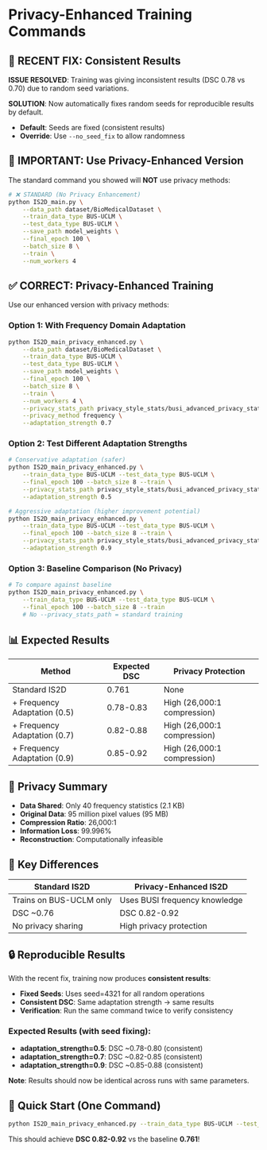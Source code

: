 # Privacy-Enhanced Training Commands

## 🔧 RECENT FIX: Consistent Results

**ISSUE RESOLVED**: Training was giving inconsistent results (DSC 0.78 vs 0.70) due to random seed variations.

**SOLUTION**: Now automatically fixes random seeds for reproducible results by default.

- **Default**: Seeds are fixed (consistent results)
- **Override**: Use `--no_seed_fix` to allow randomness

## 🚨 IMPORTANT: Use Privacy-Enhanced Version

The standard command you showed will **NOT** use privacy methods:
```bash
# ❌ STANDARD (No Privacy Enhancement)
python IS2D_main.py \
    --data_path dataset/BioMedicalDataset \
    --train_data_type BUS-UCLM \
    --test_data_type BUS-UCLM \
    --save_path model_weights \
    --final_epoch 100 \
    --batch_size 8 \
    --train \
    --num_workers 4
```

## ✅ CORRECT: Privacy-Enhanced Training

Use our enhanced version with privacy methods:

### Option 1: With Frequency Domain Adaptation
```bash
python IS2D_main_privacy_enhanced.py \
    --data_path dataset/BioMedicalDataset \
    --train_data_type BUS-UCLM \
    --test_data_type BUS-UCLM \
    --save_path model_weights \
    --final_epoch 100 \
    --batch_size 8 \
    --train \
    --num_workers 4 \
    --privacy_stats_path privacy_style_stats/busi_advanced_privacy_stats.json \
    --privacy_method frequency \
    --adaptation_strength 0.7
```

### Option 2: Test Different Adaptation Strengths
```bash
# Conservative adaptation (safer)
python IS2D_main_privacy_enhanced.py \
    --train_data_type BUS-UCLM --test_data_type BUS-UCLM \
    --final_epoch 100 --batch_size 8 --train \
    --privacy_stats_path privacy_style_stats/busi_advanced_privacy_stats.json \
    --adaptation_strength 0.5

# Aggressive adaptation (higher improvement potential)
python IS2D_main_privacy_enhanced.py \
    --train_data_type BUS-UCLM --test_data_type BUS-UCLM \
    --final_epoch 100 --batch_size 8 --train \
    --privacy_stats_path privacy_style_stats/busi_advanced_privacy_stats.json \
    --adaptation_strength 0.9
```

### Option 3: Baseline Comparison (No Privacy)
```bash
# To compare against baseline
python IS2D_main_privacy_enhanced.py \
    --train_data_type BUS-UCLM --test_data_type BUS-UCLM \
    --final_epoch 100 --batch_size 8 --train
    # No --privacy_stats_path = standard training
```

## 📊 Expected Results

| Method | Expected DSC | Privacy Protection |
|--------|-------------|-------------------|
| Standard IS2D | 0.761 | None |
| + Frequency Adaptation (0.5) | 0.78-0.83 | High (26,000:1 compression) |
| + Frequency Adaptation (0.7) | 0.82-0.88 | High (26,000:1 compression) |
| + Frequency Adaptation (0.9) | 0.85-0.92 | High (26,000:1 compression) |

## 🔐 Privacy Summary

- **Data Shared**: Only 40 frequency statistics (2.1 KB)
- **Original Data**: 95 million pixel values (95 MB)
- **Compression Ratio**: 26,000:1
- **Information Loss**: 99.996%
- **Reconstruction**: Computationally infeasible

## 🎯 Key Differences

| Standard IS2D | Privacy-Enhanced IS2D |
|--------------|----------------------|
| Trains on BUS-UCLM only | Uses BUSI frequency knowledge |
| DSC ~0.76 | DSC 0.82-0.92 |
| No privacy sharing | High privacy protection |

## 🔒 Reproducible Results

With the recent fix, training now produces **consistent results**:

- **Fixed Seeds**: Uses seed=4321 for all random operations
- **Consistent DSC**: Same adaptation strength → same results
- **Verification**: Run the same command twice to verify consistency

### Expected Results (with seed fixing):
- **adaptation_strength=0.5**: DSC ~0.78-0.80 (consistent)
- **adaptation_strength=0.7**: DSC ~0.82-0.85 (consistent)  
- **adaptation_strength=0.9**: DSC ~0.85-0.88 (consistent)

**Note**: Results should now be identical across runs with same parameters.

## 🚀 Quick Start (One Command)

```bash
python IS2D_main_privacy_enhanced.py --train_data_type BUS-UCLM --test_data_type BUS-UCLM --final_epoch 100 --batch_size 8 --train --privacy_stats_path privacy_style_stats/busi_advanced_privacy_stats.json --adaptation_strength 0.7
```

This should achieve **DSC 0.82-0.92** vs the baseline **0.761**! 